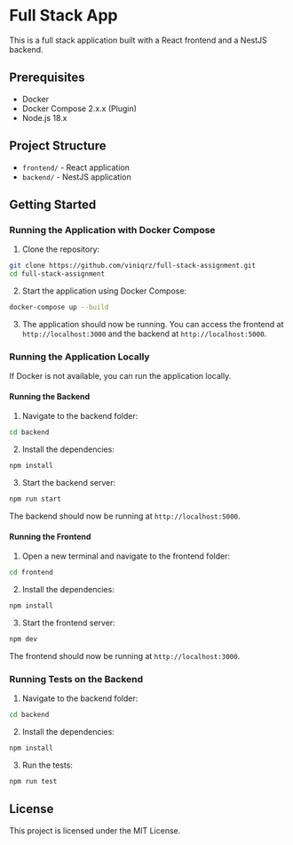 # Full Stack App

This is a full stack application built with a React frontend and a NestJS backend.

## Prerequisites

- Docker
- Docker Compose 2.x.x (Plugin)
- Node.js 18.x

## Project Structure

- `frontend/` - React application
- `backend/` - NestJS application

## Getting Started

### Running the Application with Docker Compose

1. Clone the repository:

```bash
git clone https://github.com/viniqrz/full-stack-assignment.git
cd full-stack-assignment
```

2. Start the application using Docker Compose:

```bash
docker-compose up --build
```

3. The application should now be running. You can access the frontend at `http://localhost:3000` and the backend at `http://localhost:5000`.

### Running the Application Locally

If Docker is not available, you can run the application locally.

#### Running the Backend

1. Navigate to the backend folder:

```bash
cd backend
```

2. Install the dependencies:

```bash
npm install
```

3. Start the backend server:

```bash
npm run start
```

The backend should now be running at `http://localhost:5000`.

#### Running the Frontend

1. Open a new terminal and navigate to the frontend folder:

```bash
cd frontend
```

2. Install the dependencies:

```bash
npm install
```

3. Start the frontend server:

```bash
npm dev
```

The frontend should now be running at `http://localhost:3000`.

### Running Tests on the Backend

1. Navigate to the backend folder:

```bash
cd backend
```

2. Install the dependencies:

```bash
npm install
```

3. Run the tests:

```bash
npm run test
```

## License

This project is licensed under the MIT License.
